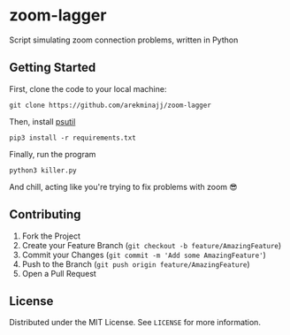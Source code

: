 # zoom-lagger
Script simulating zoom connection problems, written in Python

## Getting Started

First, clone the code to your local machine:
```
git clone https://github.com/arekminajj/zoom-lagger
```
Then, install [psutil](https://github.com/giampaolo/psutil/)
```
pip3 install -r requirements.txt
```
Finally, run the program
```
python3 killer.py
```
And chill, acting like you're trying to fix problems with zoom :sunglasses:

## Contributing

1. Fork the Project
2. Create your Feature Branch (`git checkout -b feature/AmazingFeature`)
3. Commit your Changes (`git commit -m 'Add some AmazingFeature'`)
4. Push to the Branch (`git push origin feature/AmazingFeature`)
5. Open a Pull Request

## License

Distributed under the MIT License. See `LICENSE` for more information.
